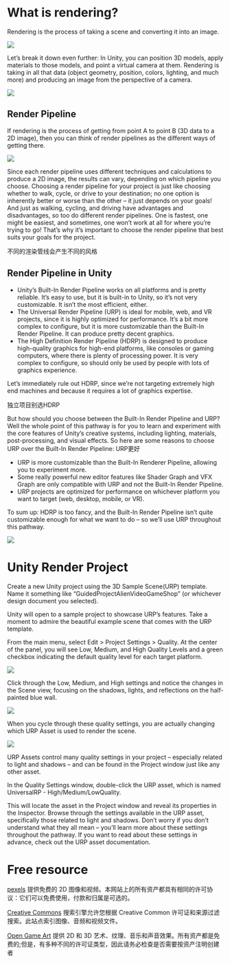 # What is rendering?

Rendering is the process of taking a scene and converting it into an image.

![](https://unity-connect-prd.storage.googleapis.com/20211125/learn/images/eef5c79e-b93b-4e62-9436-eb13bd2c237f_image22.png)

Let’s break it down even further:
In Unity, you can position 3D models, apply materials to those models, and point a virtual camera at them. Rendering is taking in all that data (object geometry, position, colors, lighting, and much more) and producing an image from the perspective of a camera. 

![](https://unity-connect-prd.storage.googleapis.com/20211125/learn/images/31381681-ff92-4efb-97b4-78f0abf30d44_image12.png)

## Render Pipeline

If rendering is the process of getting from point A to point B (3D data to a 2D image), then you can think of render pipelines as the different ways of getting there. 

![](https://unity-connect-prd.storage.googleapis.com/20211125/learn/images/c0124772-aba8-49de-abe0-e5b97ed2815e_image16.png)

Since each render pipeline uses different techniques and calculations to produce a 2D image, the results can vary, depending on which pipeline you choose. 
Choosing a render pipeline for your project is just like choosing whether to walk, cycle, or drive to your destination; no one option is inherently better or worse than the other – it just depends on your goals! 
And just as walking, cycling, and driving have advantages and disadvantages, so too do different render pipelines. One is fastest, one might be easiest, and sometimes, one won’t work at all for where you’re trying to go! That’s why it’s important to choose the render pipeline that best suits your goals for the project.

不同的渲染管线会产生不同的风格

## Render Pipeline in Unity

- Unity’s Built-In Render Pipeline works on all platforms and is pretty reliable. It’s easy to use, but it is built-in to Unity, so it’s not very customizable. It isn’t the most efficient, either.
- The Universal Render Pipeline (URP) is ideal for mobile, web, and VR projects, since it is highly optimized for performance. It’s a bit more complex to configure, but it is more customizable than the Built-In Render Pipeline. It can produce pretty decent graphics.
- The High Definition Render Pipeline (HDRP) is designed to produce high-quality graphics for high-end platforms, like consoles or gaming computers, where there is plenty of processing power. It is very complex to configure, so should only be used by people with lots of graphics experience.

Let’s immediately rule out HDRP, since we’re not targeting extremely high end machines and because it requires a lot of graphics expertise. 

独立项目别选HDRP

But how should you choose between the Built-In Render Pipeline and URP? Well the whole point of this pathway is for you to learn and experiment with the core features of Unity’s creative systems, including lighting, materials, post-processing, and visual effects. So here are some reasons to choose URP over the Built-In Render Pipeline:
URP更好

- URP is more customizable than the Built-In Renderer Pipeline, allowing you to experiment more.
- Some really powerful new editor features like Shader Graph and VFX Graph are only compatible with URP and not the Built-In Render Pipeline. 
- URP projects are optimized for performance on whichever platform you want to target (web, desktop, mobile, or VR). 

To sum up: HDRP is too fancy, and the Built-In Render Pipeline isn’t quite customizable enough for what we want to do – so we’ll use URP throughout this pathway.

![](https://unity-connect-prd.storage.googleapis.com/20211125/learn/images/2e3f88de-9d7e-4700-a3ea-c15817eaf1ed_image18.png)

# Unity Render Project

Create a new Unity project using the 3D Sample Scene(URP) template. Name it something like “GuidedProjectAlienVideoGameShop” (or whichever design document you selected).

Unity will open to a sample project to showcase URP’s features. Take a moment to admire the beautiful example scene that comes with the URP template.

From the main menu, select Edit > Project Settings > Quality. At the center of the panel, you will see Low, Medium, and High Quality Levels and a green checkbox indicating the default quality level for each target platform.

![](https://unity-connect-prd.storage.googleapis.com/20230804/learn/images/14370e7c-7ac9-4a5e-9be6-0a1c5e0405e3_image.png)

Click through the Low, Medium, and High settings and notice the changes in the Scene view, focusing on the shadows, lights, and reflections on the half-painted blue wall. 


![](https://unity-connect-prd.storage.googleapis.com/20211125/learn/images/b04aa54a-9f56-4f84-af64-ac360e392ee2_Screenshot_2021_11_25_at_16.59.59.png)

When you cycle through these quality settings, you are actually changing which URP Asset is used to render the scene.  

![](https://unity-connect-prd.storage.googleapis.com/20230804/learn/images/1699578a-39e7-4c69-a306-6fb164c8ef95_image.png)

URP Assets control many quality settings in your project – especially related to light and shadows – and can be found in the Project window just like any other asset. 

In the Quality Settings window, double-click the URP asset, which is named UniversalRP - High/Medium/LowQuality. 

This will locate the asset in the Project window and reveal its properties in the Inspector. Browse through the settings available in the URP asset, specifically those related to light and shadows. Don’t worry if you don’t understand what they all mean – you’ll learn more about these settings throughout the pathway. If you want to read about these settings in advance, check out the URP asset documentation.

# Free resource


[pexels](https://www.pexels.com/) 提供免费的 2D 图像和视频。本网站上的所有资产都具有相同的许可协议：它们可以免费使用，付款和归属是可选的。

[Creative Commons](https://search.creativecommons.org/) 搜索引擎允许您根据 Creative Common 许可证和来源过滤搜索。此站点索引图像、音频和视频文件。

[Open Game Art](https://opengameart.org/) 提供 2D 和 3D 艺术、纹理、音乐和声音效果。所有资产都是免费的;但是，有多种不同的许可证类型，因此请务必检查是否需要按资产注明创建者
